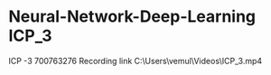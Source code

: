 # Neural-Network-Deep-Learning ICP_3
ICP -3
700763276
Recording link 
C:\Users\vemul\Videos\ICP_3.mp4

